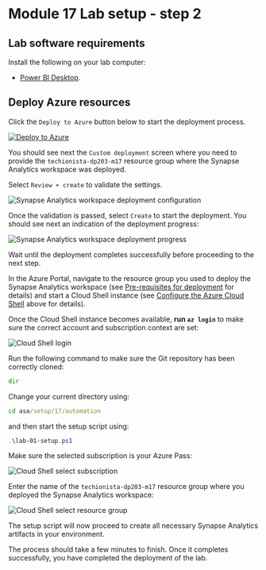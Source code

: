 # Module 17 Lab setup - step 2

## Lab software requirements

Install the following on your lab computer:

- [Power BI Desktop](https://www.microsoft.com/download/details.aspx?id=58494).

## Deploy Azure resources

Click the `Deploy to Azure` button below to start the deployment process.

[![Deploy to Azure](https://aka.ms/deploytoazurebutton)](https://portal.azure.com/#create/Microsoft.Template/uri/https%3A%2F%2Fraw.githubusercontent.com%2Fsolliancenet%2Fmicrosoft-data-engineering-ilt-deploy%2Fmain%2Fsetup%2F01%2Farm%2Fasaga-workspace-lab-01.json%3Ftoken%3DAA2FKXX5X2DEGNWNV6LNIT27ZYETC)

You should see next the `Custom deployment` screen where you need to provide the `techionista-dp203-m17` resource group where the Synapse Analytics workspace was deployed.

Select `Review + create` to validate the settings.

![Synapse Analytics workspace deployment configuration](media/lab-01-deploy-configure.png)

Once the validation is passed, select `Create` to start the deployment. You should see next an indication of the deployment progress:

![Synapse Analytics workspace deployment progress](media/lab-01-deploy-progress.png)

Wait until the deployment completes successfully before proceeding to the next step.

In the Azure Portal, navigate to the resource group you used to deploy the Synapse Analytics workspace (see [Pre-requisites for deployment](./asa-workspace-deploy.md#pre-requisites-for-deployment) for details) and start a Cloud Shell instance (see [Configure the Azure Cloud Shell](#configure-the-azure-cloud-shell) above for details).

Once the Cloud Shell instance becomes available, **run ```az login```** to make sure the correct account and subscription context are set:

![Cloud Shell login](media/cloudshell-setup-01.png)

Run the following command to make sure the Git repository has been correctly cloned:

```cmd
dir
```

Change your current directory using:

```cmd
cd asa/setup/17/automation
```

and then start the setup script using:

```powershell
.\lab-01-setup.ps1
```

Make sure the selected subscription is your Azure Pass:

![Cloud Shell select subscription](media/cloudshell-setup-03.png)

Enter the name of the `techionista-dp203-m17` resource group where you deployed the Synapse Analytics workspace:

![Cloud Shell select resource group](media/cloudshell-setup-04.png)

The setup script will now proceed to create all necessary Synapse Analytics artifacts in your environment.

The process should take a few minutes to finish. Once it completes successfully, you have completed the deployment of the lab.
